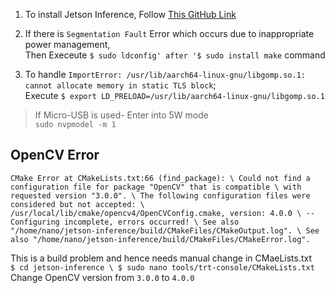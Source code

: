 1. To install Jetson Inference, Follow [This GitHub Link](https://github.com/dusty-nv/jetson-inference/blob/master/docs/building-repo-2.md)

2. If there is `Segmentation Fault` Error which occurs due to inappropriate power management,<br />
Then Execeute `$ sudo ldconfig' after '$ sudo install make` command

3. To handle `ImportError: /usr/lib/aarch64-linux-gnu/libgomp.so.1: cannot allocate memory in static TLS block`; <br />
Execute `$ export LD_PRELOAD=/usr/lib/aarch64-linux-gnu/libgomp.so.1`

> If Micro-USB is used- Enter into 5W mode <br />
> `sudo nvpmodel -m 1`

## OpenCV Error
`CMake Error at CMakeLists.txt:66 (find_package): \
Could not find a configuration file for package "OpenCV" that is compatible \
with requested version "3.0.0". \
The following configuration files were considered but not accepted: \
/usr/local/lib/cmake/opencv4/OpenCVConfig.cmake, version: 4.0.0 \
-- Configuring incomplete, errors occurred! \
See also "/home/nano/jetson-inference/build/CMakeFiles/CMakeOutput.log". \
See also "/home/nano/jetson-inference/build/CMakeFiles/CMakeError.log".`

This is a build problem and hence needs manual change in CMaeLists.txt <br />
`$ cd jetson-inference \
$ sudo nano tools/trt-console/CMakeLists.txt` <br />
Change OpenCV version from `3.0.0` to `4.0.0`
